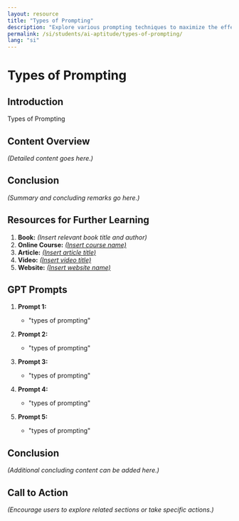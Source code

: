 ```yaml
---
layout: resource
title: "Types of Prompting"
description: "Explore various prompting techniques to maximize the effectiveness of your interactions with Generative AI."
permalink: /si/students/ai-aptitude/types-of-prompting/
lang: "si"
---
```


# Types of Prompting

## Introduction
Types of Prompting

## Content Overview
*(Detailed content goes here.)*

## Conclusion
*(Summary and concluding remarks go here.)*

## Resources for Further Learning

1. **Book:** *(Insert relevant book title and author)*
2. **Online Course:** [*(Insert course name)*](#)
3. **Article:** [*(Insert article title)*](#)
4. **Video:** [*(Insert video title)*](#)
5. **Website:** [*(Insert website name)*](#)

## GPT Prompts

1. **Prompt 1:**
   - "types of prompting"

2. **Prompt 2:**
   - "types of prompting"

3. **Prompt 3:**
   - "types of prompting"

4. **Prompt 4:**
   - "types of prompting"

5. **Prompt 5:**
   - "types of prompting"

## Conclusion
*(Additional concluding content can be added here.)*

## Call to Action
*(Encourage users to explore related sections or take specific actions.)*
